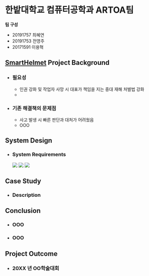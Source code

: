 # 한밭대학교 컴퓨터공학과 ARTOA팀

**팀 구성**
- 20191757 최혜연 
- 20191753 전영주
- 20171591 이용혁

## <u>SmartHelmet</u> Project Background
- ### 필요성
  - 인권 강화 및 작업자 사망 시 대표가 책임을 지는 중대 재해 처벌법 강화
  - 
- ### 기존 해결책의 문제점
  - 사고 발생 시 빠른 판단과 대처가 어려웠음
  - OOO
  
## System Design
  - ### System Requirements
    <img src="https://img.shields.io/badge/Arduino-00979D?style=flat-square&logo=arduino&logoColor=white"/>
    <img src="https://img.shields.io/badge/Raspberry Pi-A22846?style=flat-square&logo=raspberrypi&logoColor=black"/>
    <img src="https://img.shields.io/badge/Android Studio-3DDC84?style=flat-square&logo=androidstudio&logoColor=black"/>

## Case Study
  - ### Description
  
  
## Conclusion
  - ### OOO
  - ### OOO
  
## Project Outcome
- ### 20XX 년 OO학술대회 
